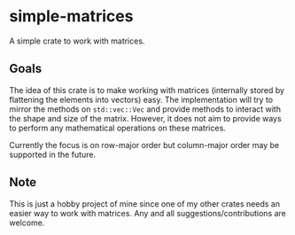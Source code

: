 # simple-matrices

A simple crate to work with matrices.

## Goals

The idea of this crate is to make working with matrices (internally stored by
flattening the elements into vectors) easy. The implementation will try to
mirror the methods on `std::vec::Vec` and provide methods to interact with the
shape and size of the matrix. However, it does not aim to provide ways to
perform any mathematical operations on these matrices.

Currently the focus is on row-major order but column-major order may be
supported in the future.

## Note

This is just a hobby project of mine since one of my other crates needs an
easier way to work with matrices. Any and all suggestions/contributions are
welcome.

